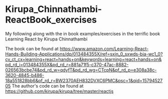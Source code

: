 # Kirupa_Chinnathambi-ReactBook_exercises
My following along with the in book examples/exercises in the terrific book Learning React by Kirupa Chinnathambi

The book can be found at https://www.amazon.com/Learning-React-Hands-Building-Applications/dp/013484355X/ref=sxin_0_sxwds-bia-wc1_0?cv_ct_cx=learning+react+hands+on&keywords=learning+react+hands+on&pd_rd_i=013484355X&pd_rd_r=881a71f5-c370-47ac-8882-026563bcbe74&pd_rd_w=qdyfT&pd_rd_wg=CTcpN&pf_rd_p=e308a38c-3620-4845-b486-18a551828bb6&pf_rd_r=BW2370AEH832DVXC6PMC&psc=1&qid=1579452705
The author's code can be found at https://github.com/kirupa/kirupa/tree/master/reactjs

